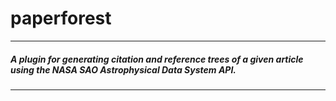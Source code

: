 # paperforest
---
##### A plugin for generating citation and reference trees of a given article using the NASA SAO Astrophysical Data System API.
---



